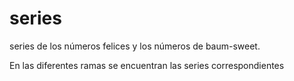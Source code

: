 # series
series de los números felices y los números de baum-sweet. 


En las diferentes ramas se encuentran las series correspondientes
